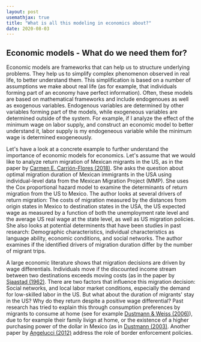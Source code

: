 ```yaml
---
layout: post
usemathjax: true 
title: "What is all this modeling in economics about?"
date: 2020-08-03
---
```


## Economic models - What do we need them for? 

Economic models are frameworks that can help us to structure underlying problems. They help us to simplify complex phenomenon observed in real life, to better understand them. This simplification is based on a number of assumptions we make about real life (as for example, that individuals forming part of an economy have perfect information). Often, these models are based on mathematical frameworks and include endogenoues as well as exogenous variables. Endogenous variables are determined by other variables forming part of the models, while exogeneous variables are determined outside of the system. For example, if I analyze the effect of the minimum wage on labor supply, and construct an economic model to better understand it, labor supply is my endogeneous variable while the minimum wage is determined exogeneously. 

Let's have a look at a concrete example to further understand the importance of economic models for economics. Let's assume that we would like to analyze return migration of Mexican migrants in the US, as in the paper by [Carmen E. Carrión-Flores (2018)](https://link.springer.com/article/10.1186/s40176-017-0108-0). She asks the question about optimal migration duration of Mexican immigrants in the USA using individual-level data from the Mexican Migration Project (MMP). She uses the Cox proportional hazard model to examine the determinants of return migration from the US to Mexico. The author looks at several drivers of return migration: The costs of migration measured by the distances from origin states in Mexico to destination states in the USA, the  US expected wage as measured by a function of both the unemployment rate level and the average US real wage at the state level, as well as US migration policies. She also looks at potential determinents that have been studies in past research: Demographic characteristics, individual characteristics as language ability, economic conditions, and social networks. The author examines if the identified drivers of migration duration differ by the number of migrant trips. 

A large economic literature shows that migration decisions are driven by wage differentials. Individuals move if the discounted income stream between two destinations exceeds moving costs (as in the paper by [Sjaastad (1962)](https://www.jstor.org/stable/1829105?seq=1]). There are two factors that influence this migration decision: Social networks, and local labor market conditions, especially the demand for low-skilled labor in the US. But what about the duration of migrants' stay in the US? Why do they return despite a positive wage differential? Past research has tried to explain this through consumption preferences by migrants to consume at home (see for example [Dustmann & Weiss (2006)](https://www.ucl.ac.uk/~uctpb21/Cpapers/optimalmigrationduration.pdf)), due to for example their family livign at home, or the existence of a higher purchasing power of the dollar in Mexico (as in [Dustmann (2003)](https://www.sciencedirect.com/science/article/pii/S0014292101001842). Another paper by [Angelucci (2012)](https://www.jstor.org/stable/10.1086/662575?seq=1) address the role of border enforcement policies. 











